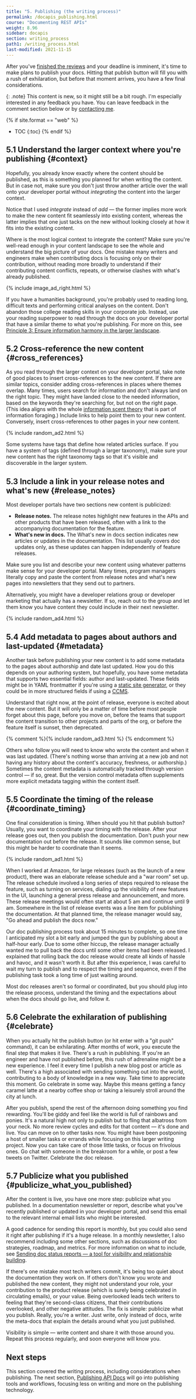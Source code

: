 ```yaml
---
title: "5. Publishing (the writing process)"
permalink: /docapis_publishing.html
course: "Documenting REST APIs"
weight: 8.96
sidebar: docapis
section: writing_process
path1: /writing_process.html
last-modified: 2021-11-15
---
```


After you've [finished the reviews](docapis_reviewing.html) and your deadline is imminent, it's time to make plans to publish your docs. Hitting that publish button will fill you with a rush of exhilaration, but before that moment arrives, you have a few final considerations.

{: .note}
This content is new, so it might still be a bit rough. I'm especially interested in any feedback you have. You can leave feedback in the comment section below or by [contacting me](/learnapidoc/contact).

{% if site.format == "web" %}
* TOC
{:toc}
{% endif %}

## 5.1 Understand the larger context where you're publishing {#context}

Hopefully, you already know exactly where the content should be published, as this is something you planned for when writing the content. But in case not, make sure you don't just throw another article over the wall onto your developer portal without *integrating* the content into the larger context.

Notice that I used *integrate* instead of *add* &mdash; the former implies more work to make the new content fit seamlessly into existing content, whereas the latter implies that one just tacks on the new without looking closely at how it fits into the existing content.

Where is the most logical context to integrate the content? Make sure you're well-read enough in your content landscape to see the whole and understand the big picture of your docs. One mistake many writers and engineers make when contributing docs is focusing only on their contribution, without reading more broadly to understand if their contributing content conflicts, repeats, or otherwise clashes with what's already published.

{% include image_ad_right.html %}

If you have a humanities background, you're probably used to reading long, difficult texts and performing critical analyses on the content. Don't abandon those college reading skills in your corporate job. Instead, use your reading superpower to read through the docs on your developer portal that have a similar theme to what you're publishing. For more on this, see [Principle 3: Ensure information harmony in the larger landscape](/simplifying-complexity/ensuring-information-harmony-in-the-larger-documentation-landscape.html).

## 5.2 Cross-reference the new content {#cross_references}

As you read through the larger context on your developer portal, take note of good places to insert cross-references to the new content. If there are similar topics, consider adding cross-references in places where themes overlap. Many times, users search for information and don't always land on the right topic. They might have landed close to the needed information, based on the keywords they're searching for, but not on the right page. (This idea aligns with the whole [information scent theory](https://www.nngroup.com/articles/information-scent/) that is part of information foraging.) Include links to help point them to your new content. Conversely, insert cross-references to other pages in your new content.

{% include random_ad2.html %}

Some systems have tags that define how related articles surface. If you have a system of tags (defined through a larger taxonomy), make sure your new content has the right taxonomy tags so that it's visible and discoverable in the larger system.

## 5.3 Include a link in your release notes and what's new {#release_notes}

Most developer portals have two sections new content is publicized:

* **Release notes.** The release notes highlight new features in the APIs and other products that have been released, often with a link to the accompanying documentation for the feature.
* **What's new in docs.** The What's new in docs section indicates new articles or updates in the documentation. This list usually covers doc updates only, as these updates can happen independently of feature releases.

Make sure you list and describe your new content using whatever patterns make sense for your developer portal.  Many times, program managers literally copy and paste the content from release notes and what's new pages into newsletters that they send out to partners.

Alternatively, you might have a developer relations group or developer marketing that actually has a newsletter. If so, reach out to the group and let them know you have content they could include in their next newsletter.

{% include random_ad4.html %}

## 5.4 Add metadata to pages about authors and last-updated {#metadata}

Another task before publishing your new content is to add some metadata to the pages about authorship and date last updated. How you do this depends on your authoring system, but hopefully, you have some metadata that supports two essential fields: author and last-updated. These fields might be in YAML frontmatter if you're using a [static site generator](/learnapidoc/pubapis_static_site_generators.html), or they could be in more structured fields if using a [CCMS](/blog/what-is-a-dita-content-management-system-ccms/).

Understand that right now, at the point of release, everyone is excited about the new content. But it will only be a matter of time before most people forget about this page, before you move on, before the teams that support the content transition to other projects and parts of the org, or before the feature itself is sunset, then deprecated.

{% comment %}{% include random_ad3.html %} {% endcomment %}

Others who follow you will need to know who wrote the content and when it was last updated. (There's nothing worse than arriving at a new job and not having any history about the content's accuracy, freshness, or authorship.) Sometimes the content metadata is automatically tracked through version control &mdash; if so, great. But the version control metadata often supplements more explicit metadata tagging within the content itself.

## 5.5 Coordinate the timing of the release {#coordinate_timing}

One final consideration is timing. When should you hit that publish button? Usually, you want to coordinate your timing with the release. After your release goes out, then you publish the documentation. Don't push your new documentation out before the release. It sounds like common sense, but this might be harder to coordinate than it seems.

{% include random_ad1.html %}

When I worked at Amazon, for large releases (such as the launch of a new product), there was an elaborate release schedule and a "war room" set up. The release schedule involved a long series of steps required to release the feature, such as turning on services, dialing up the visibility of new features in the UI, launching a general press release and announcement, and more. These release meetings would often start at about 5 am and continue until 9 am. Somewhere in the list of release events was a line item for publishing the documentation. At that planned time, the release manager would say, "Go ahead and publish the docs now."

Our doc publishing process took about 15 minutes to complete, so one time I anticipated my slot a bit early and jumped the gun by publishing about a half-hour early. Due to some other hiccup, the release manager actually wanted me to pull back the docs until some other items had been released. I explained that rolling back the doc release would create all kinds of hassle and havoc, and it wasn't worth it. But after this experience, I was careful to wait my turn to publish and to respect the timing and sequence, even if the publishing task took a long time of just waiting around.

Most doc releases aren't so formal or coordinated, but you should plug into the release process, understand the timing and the expectations about when the docs should go live, and follow it.

## 5.6 Celebrate the exhilaration of publishing {#celebrate}

When you actually hit the publish button (or hit enter with a "git push" command), it can be exhilarating. After months of work, you execute the final step that makes it live. There's a rush in publishing. If you're an engineer and have not published before, this rush of adrenaline might be a new experience. I feel it every time I publish a new blog post or article as well. There's a high associated with sending something out into the world, contributing to a body of knowledge in a new way. Take time to appreciate this moment. Go celebrate in some way. Maybe this means getting a fancy caramel latte at a nearby coffee shop or taking a leisurely stroll around the city at lunch.

After you publish, spend the rest of the afternoon doing something you find rewarding. You'll be giddy and feel like the world is full of rainbows and ponies. It's a natural high not only to publish but to fling that albatross from your neck. No more review cycles and edits for that content &mdash; it's done and live. You can move on to other tasks now. You might have been postponing a host of smaller tasks or errands while focusing on this larger writing project. Now you can take care of those little tasks, or focus on frivolous ones. Go chat with someone in the breakroom for a while, or post a few tweets on Twitter. Celebrate the doc release.

## 5.7 Publicize what you published {#publicize_what_you_published}

After the content is live, you have one more step: publicize what you published. In a documentation newsletter or report, describe what you've recently published or updated in your developer portal, and send this email to the relevant internal email lists who might be interested.

A good cadence for sending this report is monthly, but you could also send it right after publishing if it's a huge release. In a monthly newsletter, I also recommend including some other sections, such as discussions of doc strategies, roadmap, and metrics. For more information on what to include, see [Sending doc status reports &mdash; a tool for visibility and relationship building](/learnapidoc/docapis_status_reports.html#frequency-format-audience).

If there's one mistake most tech writers commit, it's being too quiet about the documentation they work on. If others don't know you wrote and published the new content, they might not understand your role, your contribution to the product release (which is surely being celebrated in circulating emails), or your value. Being overlooked leads tech writers to feeling that they're second-class citizens, that their contributions overlooked, and other negative attitudes. The fix is simple: publicize what you publish. Really, you're a writer. Just write, only instead of docs, write the meta-docs that explain the details around what you just published.

Visibility is simple &mdash; write content and share it with those around you. Repeat this process regularly, and soon everyone will know you.

## Next steps

This section covered the writing process, including considerations when publishing. The next section, [Publishing API Docs](publishingapis.html) will go into publishing tools and workflows, focusing less on writing and more on the publishing technology.
